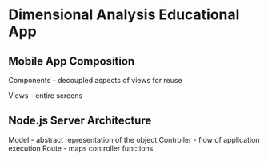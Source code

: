 # Dimensional Analysis Educational App

## Mobile App Composition

Components - decoupled aspects of views for reuse

Views - entire screens

## Node.js Server Architecture

Model - abstract representation of the object
Controller - flow of application execution
Route - maps controller functions
